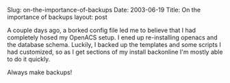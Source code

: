 Slug: on-the-importance-of-backups
Date: 2003-06-19
Title: On the importance of backups
layout: post

A couple days ago, a borked config file led me to believe that I had completely hosed my OpenACS setup. I ened up re-installing openacs and the database schema. Luckily, I backed up the templates and some scripts I had customized, so as I get sections of my install backonline I&#39;m mostly able to do it quickly.

Always make backups!
